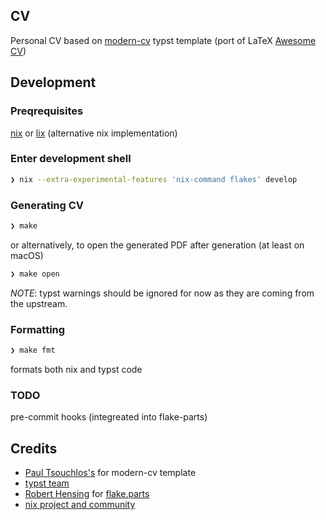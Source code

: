 ## CV

Personal CV based on [modern-cv](https://typst.app/universe/package/modern-cv) typst template
(port of LaTeX [Awesome CV](https://github.com/posquit0/Awesome-CV))

## Development

### Preqrequisites

[nix](https://nixos.org/download) or [lix](https://lix.systems) (alternative nix implementation)

### Enter development shell

```sh
❯ nix --extra-experimental-features 'nix-command flakes' develop
```

### Generating CV

```sh
❯ make
```

or alternatively, to open the generated PDF after generation (at least on macOS)

```sh
❯ make open
```

_NOTE_: typst warnings should be ignored for now as they are coming from the upstream.

### Formatting

```sh
❯ make fmt
```

formats both nix and typst code

### TODO

pre-commit hooks (integreated into flake-parts)

## Credits

- [Paul Tsouchlos's](https://github.com/DeveloperPaul123) for modern-cv template
- [typst team](https://typst.app/about/)
- [Robert Hensing](https://github.com/roberth) for [flake.parts](https://flake.parts)
- [nix project and community](https://nixos.org/community)
